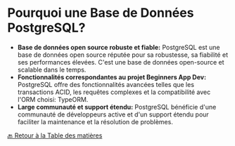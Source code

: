 # Pourquoi une Base de Données PostgreSQL?

- **Base de données open source robuste et fiable:** PostgreSQL est une base de données open source réputée pour sa robustesse, sa fiabilité et ses performances élevées. C'est une base de données open-source et scalable dans le temps.
- **Fonctionnalités correspondantes au projet Beginners App Dev:** PostgreSQL offre des fonctionnalités avancées telles que les transactions ACID, les requêtes complexes et la compatibilité avec l'ORM choisi: TypeORM.
- **Large communauté et support étendu:** PostgreSQL bénéficie d'une communauté de développeurs active et d'un support étendu pour faciliter la maintenance et la résolution de problèmes.

[🔙 Retour à la Table des matières](../README.md)
